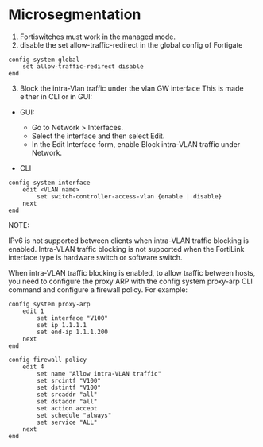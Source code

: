 # Microsegmentation

1. Fortiswitches must work in the managed mode.
2. disable the set allow-traffic-redirect in the global config of Fortigate 
```
config system global
    set allow-traffic-redirect disable
end
```


3. Block the intra-Vlan traffic under the vlan GW interface 
This is made either in CLI or in GUI:
* GUI:

    * Go to Network > Interfaces.
    * Select the interface and then select Edit.
    * In the Edit Interface form, enable Block intra-VLAN traffic under Network.

* CLI 
```
config system interface
    edit <VLAN name>
        set switch-controller-access-vlan {enable | disable}
    next
end
```



NOTE:

IPv6 is not supported between clients when intra-VLAN traffic blocking is enabled.
Intra-VLAN traffic blocking is not supported when the FortiLink interface type is hardware switch or software switch.




When intra-VLAN traffic blocking is enabled, to allow traffic between hosts, you need to configure the proxy ARP with the config system proxy-arp CLI command and configure a firewall policy. For example:





```
config system proxy-arp
    edit 1
        set interface "V100"
        set ip 1.1.1.1
        set end-ip 1.1.1.200
    next
end
```


```
config firewall policy
    edit 4
        set name "Allow intra-VLAN traffic"
        set srcintf "V100"
        set dstintf "V100"
        set srcaddr "all"
        set dstaddr "all"
        set action accept
        set schedule "always"
        set service "ALL"
    next
end
```